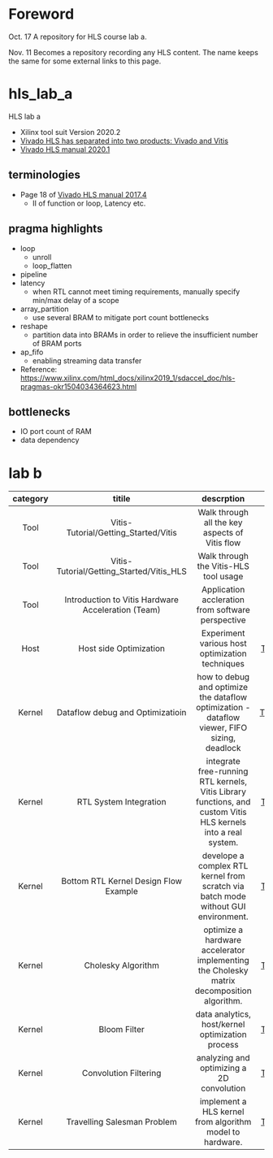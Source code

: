 # Foreword

Oct. 17 A repository for HLS course lab a. 

Nov. 11 Becomes a repository recording any HLS content. The name keeps the same for some external links to this page.

# hls_lab_a
HLS lab a 

* Xilinx tool suit Version 2020.2
* [Vivado HLS has separated into two products: Vivado and Vitis](https://support.xilinx.com/s/question/0D52E00006lKUo6SAG/i-installed-vivado-20211-but-in-the-installed-software-vitis-hls-is-present-and-not-vivado-hls-why-is-vivado-hls-removed-is-vitis-hls-better-than-vivado-hls?language=en_US)
* [Vivado HLS manual 2020.1](https://www.xilinx.com/support/documentation/sw_manuals/xilinx2020_1/ug871-vivado-high-level-synthesis-tutorial.pdf)

## terminologies 
* Page 18 of [Vivado HLS manual 2017.4](https://www.xilinx.com/support/documentation/sw_manuals/xilinx2017_4/ug1270-vivado-hls-opt-methodology-guide.pdf)
  * II of function or loop, Latency etc.

## pragma highlights
* loop
  * unroll
  * loop_flatten
* pipeline 
* latency 
  * when RTL cannot meet timing requirements, manually specify min/max delay of a scope
* array_partition 
  * use several BRAM to mitigate port count bottlenecks 
* reshape
  * partition data into BRAMs in order to relieve the insufficient number of BRAM ports
* ap_fifo
  * enabling streaming data transfer 
* Reference: https://www.xilinx.com/html_docs/xilinx2019_1/sdaccel_doc/hls-pragmas-okr1504034364623.html 

## bottlenecks
* IO port count of RAM
* data dependency 

# lab b

category|titile|descrption|link
|:---:|:---:|:---:|:---:|
Tool	| Vitis-Tutorial/Getting_Started/Vitis |	Walk through all the key aspects of Vitis flow	| https://github.com/Xilinx/Vitis-Tutorials/tree/2021.1/Getting_Started/Vitis
Tool	| Vitis-Tutorial/Getting_Started/Vitis_HLS |	Walk through the Vitis-HLS tool usage	| https://github.com/Xilinx/Vitis-Tutorials/tree/2021.1/Getting_Started/Vitis_HLS
Tool	| Introduction to Vitis Hardware Acceleration (Team) |	Application accleration from software perspective	| https://github.com/Xilinx/Vitis-Tutorials/tree/2021.1/Hardware_Acceleration/Introduction
Host	| Host side Optimization |	Experiment various host optimization techniques	| https://github.com/Xilinx/Vitis-Tutorials/tree/2021.1/Hardware_Acceleration/Design_Tutorials/07-host-code-opt
Kernel	| Dataflow debug and Optimizatioin |	how to debug and optimize the dataflow optimization - dataflow viewer, FIFO sizing, deadlock	| https://github.com/Xilinx/Vitis-Tutorials/tree/2021.1/Hardware_Acceleration/Feature_Tutorials/03-dataflow_debug_and_optimization
Kernel	| RTL System Integration |	integrate free-running RTL kernels, Vitis Library functions, and custom Vitis HLS kernels into a real system.	| https://github.com/Xilinx/Vitis-Tutorials/tree/2021.1/Hardware_Acceleration/Design_Tutorials/03-rtl_stream_kernel_integration
Kernel	| Bottom RTL Kernel Design Flow Example |	develope a complex RTL kernel from scratch via batch mode without GUI environment.	| https://github.com/Xilinx/Vitis-Tutorials/tree/2021.1/Hardware_Acceleration/Design_Tutorials/05-bottom_up_rtl_kernel
Kernel	| Cholesky Algorithm |	optimize a hardware accelerator implementing the Cholesky matrix decomposition algorithm.	| https://github.com/Xilinx/Vitis-Tutorials/tree/2021.1/Hardware_Acceleration/Design_Tutorials/06-cholesky-accel
Kernel	| Bloom Filter |	data analytics,  host/kernel optimization process	| https://github.com/Xilinx/Vitis-Tutorials/tree/2021.1/Hardware_Acceleration/Design_Tutorials/02-bloom
Kernel	| Convolution Filtering |	analyzing and optimizing a 2D convolution 	| https://github.com/Xilinx/Vitis-Tutorials/tree/2021.1/Hardware_Acceleration/Design_Tutorials/01-convolution-tutorial
Kernel	| Travelling Salesman Problem |	implement a HLS kernel from algorithm model to hardware.	| https://github.com/Xilinx/Vitis-Tutorials/tree/2021.1/Hardware_Acceleration/Design_Tutorials/04-traveling-salesperson


